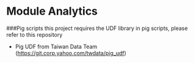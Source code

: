 # Module Analytics

###Pig scripts
this project requires the UDF library in pig scripts, please refer to this repository
- Pig UDF from Taiwan Data Team (https://git.corp.yahoo.com/twdata/pig_udf)
